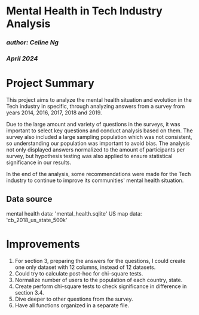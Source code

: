 # Mental Health in Tech Industry Analysis
### *author: Celine Ng*
### *April 2024*

# Project Summary
This project aims to analyze the mental health situation and evolution in the 
Tech industry in specific, through analyzing answers from a survey from years 
2014, 2016, 2017, 2018 and 2019.

Due to the large amount and variety of questions in the surveys, it was 
important to select key questions and conduct analysis based on them. The 
survey also included a large sampling population which was not consistent, 
so understanding our population was important to avoid bias. The analysis not
only displayed answers normalized to the amount of participants per survey, 
but hypothesis testing was also applied to ensure statistical significance 
in our results. 

In the end of the analysis, some recommendations were made for the Tech 
industry to continue to improve its communities' mental health situation.

## Data source
mental health data: 'mental_health.sqlite'
US map data: 'cb_2018_us_state_500k'

# Improvements
1. For section 3, preparing the answers for the questions, I could create one 
   only dataset with 12 columns, instead of 12 datasets.
2. Could try to calculate post-hoc for chi-square tests.
3. Normalize number of users to the population of each country, state.
4. Create perform chi-square tests to check significance in difference in 
   section 3.4. 
5. Dive deeper to other questions from the survey.
6. Have all functions organized in a separate file.

